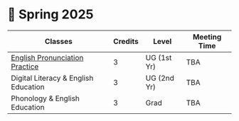 # 🌳 Spring 2025

|Classes|Credits|Level|Meeting Time|
|--|--|--|--|
|[English Pronunciation Practice](https://engpro.streamlit.app/)|3|UG (1st Yr)|TBA|
|Digital Literacy & English Education|3|UG (2nd Yr)|TBA|
|Phonology & English Education|3|Grad|TBA|

